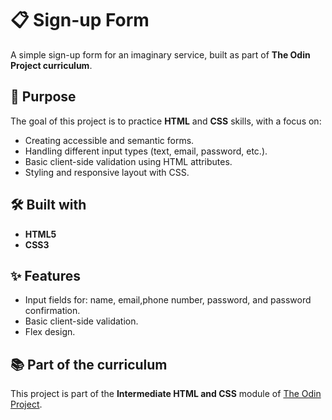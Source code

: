 # 📋 Sign-up Form  
A simple sign-up form for an imaginary service, built as part of **The Odin Project curriculum**.  

## 🚀 Purpose  
The goal of this project is to practice **HTML** and **CSS** skills, with a focus on:  
- Creating accessible and semantic forms.  
- Handling different input types (text, email, password, etc.).  
- Basic client-side validation using HTML attributes.  
- Styling and responsive layout with CSS.  

## 🛠️ Built with  
- **HTML5**  
- **CSS3**  

## ✨ Features  
- Input fields for: name, email,phone number, password, and password confirmation.  
- Basic client-side validation.
- Flex design.  


## 📚 Part of the curriculum  
This project is part of the **Intermediate HTML and CSS** module of [The Odin Project](https://www.theodinproject.com/).  

